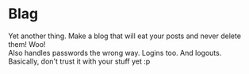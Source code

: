 Blag
====

Yet another thing.
Make a blog that will eat your posts and never delete them! Woo!<br>
Also handles passwords the wrong way. Logins too. And logouts.<br>
Basically, don't trust it with your stuff yet :p
